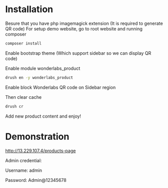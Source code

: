 # Installation 
Besure that you have php imagemagick extension (It is required to generate QR code)
For setup demo website, go to root website and running composer
```bash
composer install
```
Enable bootstrap theme (Which support sidebar so we can display QR code)

Enable module wonderlabs_product
```bash
drush en -y wonderlabs_product
```
Enable block Wonderlabs QR code on Sidebar region

Then clear cache
```bash
drush cr
```
Add new product content and enjoy!

# Demonstration
http://13.229.107.4/products-page

Admin credential:

Username: admin

Password: Admin@12345678
